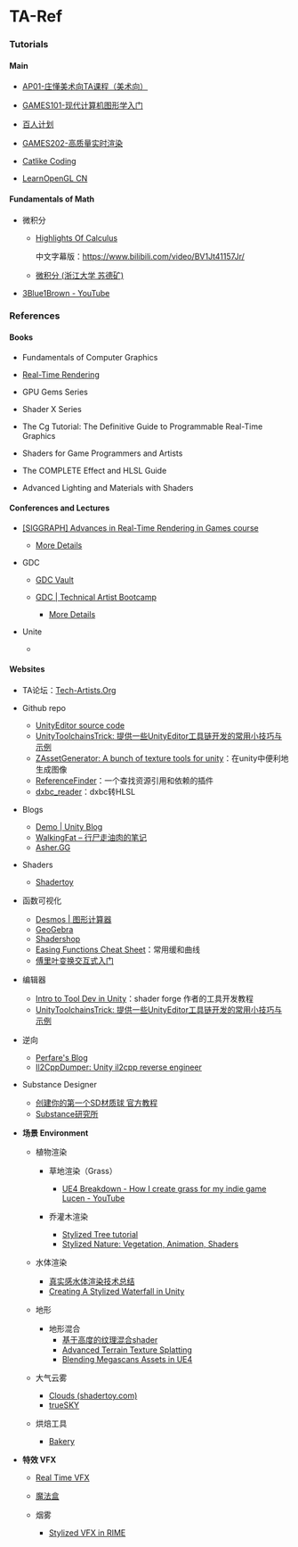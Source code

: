# TA-Ref


### Tutorials

#### Main

- [AP01-庄懂美术向TA课程（美术向）](https://www.bilibili.com/video/BV1sE411g7N9)

- [GAMES101-现代计算机图形学入门](https://www.bilibili.com/video/BV1X7411F744/)
- [百人计划](https://www.bilibili.com/video/BV1L54y1s7xw/)
- [GAMES202-高质量实时渲染](https://www.bilibili.com/video/BV1YK4y1T7yY/)

- [Catlike Coding](https://catlikecoding.com/)
- [LearnOpenGL CN](https://learnopengl-cn.github.io/)





#### Fundamentals of Math



- 微积分

  - [Highlights Of Calculus](https://ocw.mit.edu/courses/res-18-005-highlights-of-calculus-spring-2010/)

    中文字幕版：https://www.bilibili.com/video/BV1Jt41157Jr/

  - [微积分 (浙江大学 苏德矿)](https://www.bilibili.com/video/BV1Lt411r7NQ/)

- [3Blue1Brown - YouTube](https://www.youtube.com/@3blue1brown)







### References 



#### Books

- Fundamentals of Computer Graphics
- [Real-Time Rendering](https://www.realtimerendering.com/)
- GPU Gems Series
- Shader X Series



- The Cg Tutorial: The Definitive Guide to Programmable Real-Time Graphics
- Shaders for Game Programmers and Artists
- The COMPLETE Effect and HLSL Guide
- Advanced Lighting and Materials with Shaders



#### Conferences and Lectures

- [[SIGGRAPH] Advances in Real-Time Rendering in Games course](https://advances.realtimerendering.com/)

  - [More Details](details/sig-advance-course.md) 
  
- GDC

  - [GDC Vault](https://www.gdcvault.com/)
  
  - [GDC | Technical Artist Bootcamp](https://gdconf.com/tutorial/game-technical-art)
    - [More Details](details/technical-artist-bootcamp.md) 
  
- Unite

  - 
  





#### Websites

- TA论坛：[Tech-Artists.Org](https://tech-artists.org/)

- Github repo
  - [UnityEditor source code](https://github.com/Unity-Technologies/UnityCsReference/tree/master/Editor/Mono/Inspector)
  - [UnityToolchainsTrick: 提供一些UnityEditor工具链开发的常用小技巧与示例](https://github.com/XINCGer/UnityToolchainsTrick)
  - [ZAssetGenerator: A bunch of texture tools for unity](https://github.com/EZhex1991/EZAssetGenerator)：在unity中便利地生成图像
  - [ReferenceFinder](https://github.com/blueberryzzz/ReferenceFinder)：一个查找资源引用和依赖的插件
  - [dxbc_reader](https://github.com/luxuia/dxbc_reader)：dxbc转HLSL

- Blogs
  - [Demo | Unity Blog](https://blog.unity.com/topic/demo-0)
  - [WalkingFat – 行尸走油肉的笔记](http://walkingfat.com/)
  - [Asher.GG](http://asher.gg/)

- Shaders
  - [Shadertoy](https://www.shadertoy.com/)
- 函数可视化
  - [Desmos | 图形计算器](https://www.desmos.com/calculator?lang=zh-CN)
  - [GeoGebra](https://www.geogebra.org/graphing)
  - [Shadershop](http://tobyschachman.com/Shadershop/editor/)
  - [Easing Functions Cheat Sheet](https://easings.net/)：常用缓和曲线
  - [傅里叶变换交互式入门](https://www.jezzamon.com/fourier/zh-cn.html)

- 编辑器
  -  [Intro to Tool Dev in Unity](https://www.youtube.com/watch?v=pZ45O2hg_30)：shader forge 作者的工具开发教程
  - [UnityToolchainsTrick: 提供一些UnityEditor工具链开发的常用小技巧与示例](https://github.com/XINCGer/UnityToolchainsTrick)

- 逆向
  - [Perfare's Blog](https://www.perfare.net/)
  - [Il2CppDumper: Unity il2cpp reverse engineer](https://github.com/Perfare/Il2CppDumper)

- Substance Designer
  - [创建你的第一个SD材质球 官方教程](https://www.bilibili.com/video/BV1D54y1Q7P3)
  - [Substance研究所](https://www.zhihu.com/column/c_102657659)





- **场景 Environment**

  - 植物渲染

    - 草地渲染（Grass）
      - [UE4 Breakdown - How I create grass for my indie game Lucen - YouTube](https://www.youtube.com/watch?v=VJMd4d4viQ8)

    - 乔灌木渲染
      - [Stylized Tree tutorial](https://www.patreon.com/posts/25192376)
      - [Stylized Nature: Vegetation, Animation, Shaders](https://80.lv/articles/stylized-nature-vegetation-animation-shaders/)


  - 水体渲染
    - [真实感水体渲染技术总结](https://github.com/QianMo/Game-Programmer-Study-Notes/blob/master/Content/%E7%9C%9F%E5%AE%9E%E6%84%9F%E6%B0%B4%E4%BD%93%E6%B8%B2%E6%9F%93%E6%8A%80%E6%9C%AF%E6%80%BB%E7%BB%93/README.md)
    - [Creating A Stylized Waterfall in Unity](https://80.lv/articles/creating-a-stylized-waterfall-in-unity-part-1/)


  - 地形
    - 地形混合
      - [基于高度的纹理混合shader](https://zhuanlan.zhihu.com/p/26383778)
      - [Advanced Terrain Texture Splatting](https://www.gamedeveloper.com/programming/advanced-terrain-texture-splatting)
      - [Blending Megascans Assets in UE4](https://quixel.com/blog/2020/1/22/blending-megascans-assets-in-ue4)


  - 大气云雾
    - [Clouds (shadertoy.com)](https://www.shadertoy.com/view/XslGRr)
    - [trueSKY](https://simul.co/)


  - 烘焙工具
    - [Bakery](https://ndotl.wordpress.com/)


- **特效 VFX**

  - [Real Time VFX](https://realtimevfx.com/)

  - [魔法盒](https://www.magesbox.com/)


  - 烟雾
    - [Stylized VFX in RIME](https://www.youtube.com/watch?v=fwKQyDZ4ark)

